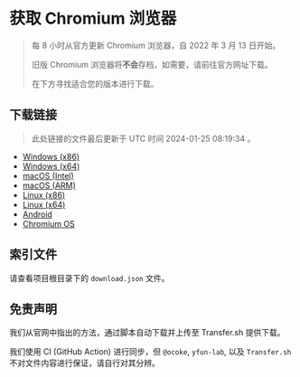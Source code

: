 # 获取 Chromium 浏览器

> 每 8 小时从官方更新 Chromium 浏览器，自 2022 年 3 月 13 日开始。
> 
> 旧版 Chromium 浏览器将**不会**存档，如需要，请前往官方网址下载。
>
> 在下方寻找适合您的版本进行下载。

## 下载链接

> 此处链接的文件最后更新于 UTC 时间 2024-01-25 08:19:34
。

- [Windows (x86)](https://transfer.sh/UQ1upDojvx/Win.zip)
- [Windows (x64)](https://transfer.sh/HeYxFqT9rg/Win_x64.zip)
- [macOS (Intel)](https://transfer.sh/Q52x2V6uin/Mac.zip)
- [macOS (ARM)](https://transfer.sh/VNMR8cf0K1/Mac_Arm.zip)
- [Linux (x86)](https://transfer.sh/YvSO6suUSR/Linux.zip)
- [Linux (x64)](https://transfer.sh/jv20zyTOt1/Linux_x64.zip)
- [Android](https://transfer.sh/WLoFMcs919/Android.zip)
- [Chromium OS](https://transfer.sh/RJtU7bQNQF/Linux_ChromiumOS_Full.zip)

## 索引文件

请查看项目根目录下的 `download.json` 文件。

## 免责声明

我们从官网中指出的方法，通过脚本自动下载并上传至 Transfer.sh 提供下载。

我们使用 CI (GitHub Action) 进行同步，但 `@ocoke`, `yfun-lab`, 以及 `Transfer.sh` 不对文件内容进行保证，请自行对其分辨。

